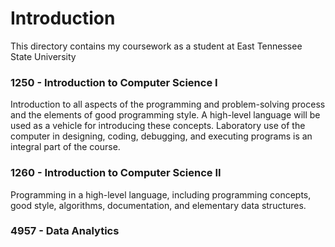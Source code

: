 # Introduction
This directory contains my coursework as a student at East Tennessee State University

### 1250 - Introduction to Computer Science I
Introduction to all aspects of the programming and problem-solving process and the elements of good programming style. A high-level language will be used as a vehicle for introducing these concepts. Laboratory use of the computer in designing, coding, debugging, and executing programs is an integral part of the course. 


### 1260 - Introduction to Computer Science II
Programming in a high-level language, including programming concepts, good style, algorithms, documentation, and elementary data structures. 


### 4957 - Data Analytics
